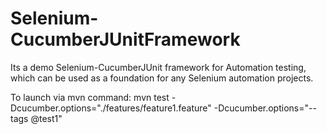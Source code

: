 # Selenium-CucumberJUnitFramework
Its a demo Selenium-CucumberJUnit framework for Automation testing, which can be used as a foundation for any Selenium automation projects.

To launch via mvn command:
mvn test -Dcucumber.options="./features/feature1.feature" -Dcucumber.options="--tags @test1"
